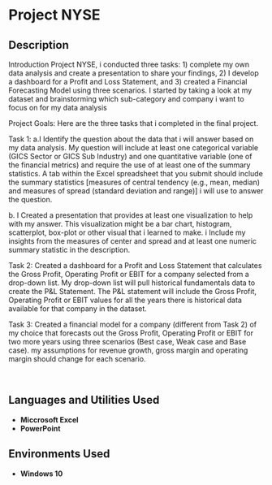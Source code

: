 <h1>Project NYSE</h1>


<h2>Description</h2>
Introduction Project NYSE, i conducted three tasks: 1) complete my own data analysis and create a presentation to share your findings, 2) I develop a dashboard for a Profit and Loss Statement, and 3) created a Financial Forecasting Model using three scenarios. I started by taking a look at my dataset and brainstorming which sub-category and company i want to focus on for my data analysis 

Project Goals: Here are the three tasks that i completed in the final project.

Task 1: a.I Identify the question about the data that i will answer based on my data analysis. My question will include at least one categorical variable (GICS Sector or GICS Sub Industry) and one quantitative variable (one of the financial metrics) and require the use of at least one of the summary statistics. A tab within the Excel spreadsheet that you submit should include the summary statistics [measures of central tendency (e.g., mean, median) and measures of spread (standard deviation and range)] i will use to answer the question.

b. I Created a presentation that provides at least one visualization to help with my answer. This visualization might be a bar chart, histogram, scatterplot, box-plot or other visual that i learned to make. i Include my insights from the measures of center and spread and at least one numeric summary statistic in the description.

Task 2: Created a dashboard for a Profit and Loss Statement that calculates the Gross Profit, Operating Profit or EBIT for a company selected from a drop-down list. My drop-down list will pull historical fundamentals data to create the P&L Statement. The P&L statement will include the Gross Profit, Operating Profit or EBIT values for all the years there is historical data available for that company in the dataset.

Task 3: Created a financial model for a company (different from Task 2) of my choice that forecasts out the Gross Profit, Operating Profit or EBIT for two more years using three scenarios (Best case, Weak case and Base case). my assumptions for revenue growth, gross margin and operating margin should change for each scenario.

<br />


<h2>Languages and Utilities Used</h2>

- <b>Miccrosoft Excel</b> 
- <b>PowerPoint</b>

<h2>Environments Used </h2>

- <b>Windows 10</b> 


